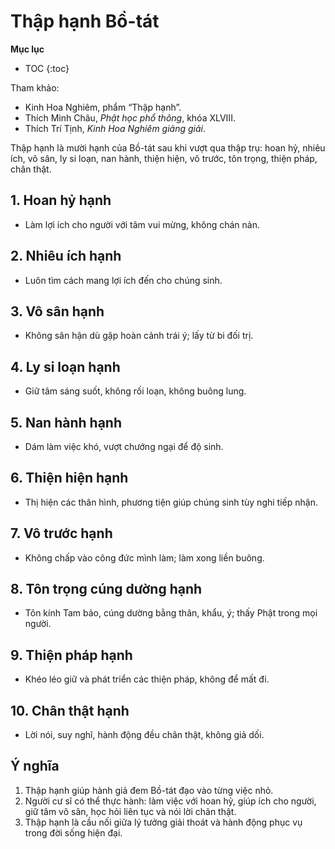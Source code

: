 # Thập hạnh Bồ-tát

**Mục lục**

- TOC
{:toc}

Tham khảo:

- Kinh Hoa Nghiêm, phẩm “Thập hạnh”.
- Thích Minh Châu, *Phật học phổ thông*, khóa XLVIII.
- Thích Trí Tịnh, *Kinh Hoa Nghiêm giảng giải*.

Thập hạnh là mười hạnh của Bồ-tát sau khi vượt qua thập trụ: hoan hỷ, nhiêu ích, vô sân, ly si loạn, nan hành, thiện hiện, vô trước, tôn trọng, thiện pháp, chân thật.

## 1. Hoan hỷ hạnh

- Làm lợi ích cho người với tâm vui mừng, không chán nản.

## 2. Nhiêu ích hạnh

- Luôn tìm cách mang lợi ích đến cho chúng sinh.

## 3. Vô sân hạnh

- Không sân hận dù gặp hoàn cảnh trái ý; lấy từ bi đối trị.

## 4. Ly si loạn hạnh

- Giữ tâm sáng suốt, không rối loạn, không buông lung.

## 5. Nan hành hạnh

- Dám làm việc khó, vượt chướng ngại để độ sinh.

## 6. Thiện hiện hạnh

- Thị hiện các thân hình, phương tiện giúp chúng sinh tùy nghi tiếp nhận.

## 7. Vô trước hạnh

- Không chấp vào công đức mình làm; làm xong liền buông.

## 8. Tôn trọng cúng dường hạnh

- Tôn kính Tam bảo, cúng dường bằng thân, khẩu, ý; thấy Phật trong mọi người.

## 9. Thiện pháp hạnh

- Khéo léo giữ và phát triển các thiện pháp, không để mất đi.

## 10. Chân thật hạnh

- Lời nói, suy nghĩ, hành động đều chân thật, không giả dối.

## Ý nghĩa

1. Thập hạnh giúp hành giả đem Bồ-tát đạo vào từng việc nhỏ.
2. Người cư sĩ có thể thực hành: làm việc với hoan hỷ, giúp ích cho người, giữ tâm vô sân, học hỏi liên tục và nói lời chân thật.
3. Thập hạnh là cầu nối giữa lý tưởng giải thoát và hành động phục vụ trong đời sống hiện đại.
